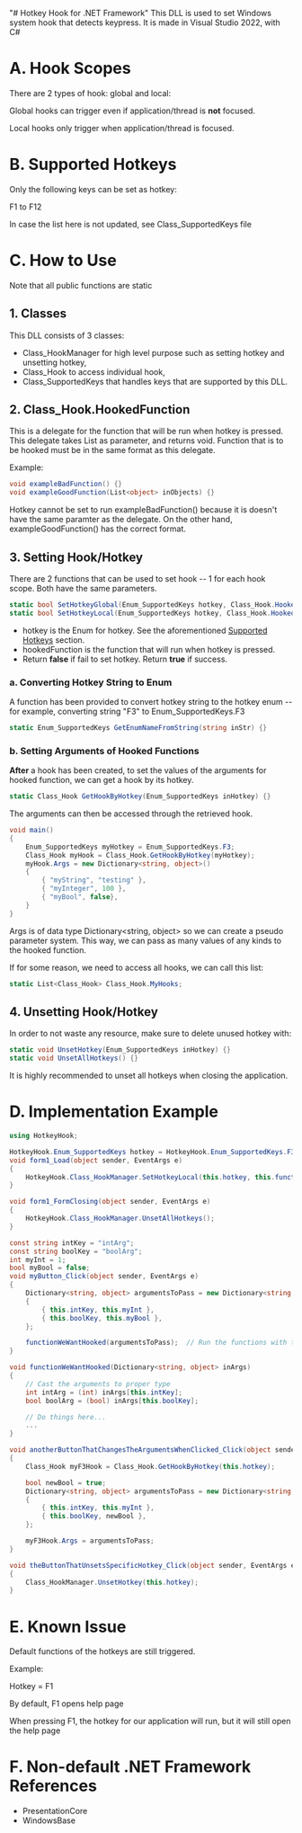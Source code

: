 "# Hotkey Hook for .NET Framework" 
This DLL is used to set Windows system hook that detects keypress.
It is made in Visual Studio 2022, with C#

# A. Hook Scopes
There are 2 types of hook: global and local:

Global hooks can trigger even if application/thread is __not__ focused.

Local hooks only trigger when application/thread is focused.

# B. Supported Hotkeys
Only the following keys can be set as hotkey:

F1 to F12

In case the list here is not updated, see Class_SupportedKeys file

# C. How to Use
Note that all public functions are static

## 1. Classes
This DLL consists of 3 classes:
- Class_HookManager for high level purpose such as setting hotkey and unsetting hotkey,
- Class_Hook to access individual hook,
- Class_SupportedKeys that handles keys that are supported by this DLL.

## 2. Class_Hook.HookedFunction
This is a delegate for the function that will be run when hotkey is pressed.
This delegate takes List<object> as parameter, and returns void.
Function that is to be hooked must be in the same format as this delegate.

Example:
```C#
void exampleBadFunction() {}
void exampleGoodFunction(List<object> inObjects) {}
```
Hotkey cannot be set to run exampleBadFunction() because it is doesn't have the same paramter as the delegate.
On the other hand, exampleGoodFunction() has the correct format.

## 3. Setting Hook/Hotkey
There are 2 functions that can be used to set hook -- 1 for each hook scope. Both have the same parameters.
```C#
static bool SetHotkeyGlobal(Enum_SupportedKeys hotkey, Class_Hook.HookedFunction hookedFunction) {}
static bool SetHotkeyLocal(Enum_SupportedKeys hotkey, Class_Hook.HookedFunction hookedFunction) {}
```
- hotkey is the Enum for hotkey. See the aforementioned <u>Supported Hotkeys</u> section.
- hookedFunction is the function that will run when hotkey is pressed.
- Return **false** if fail to set hotkey. Return **true** if success.

### a. Converting Hotkey String to Enum
A function has been provided to convert hotkey string to the hotkey enum -- for example, converting string "F3" to Enum_SupportedKeys.F3
```C#
static Enum_SupportedKeys GetEnumNameFromString(string inStr) {}
```

### b. Setting Arguments of Hooked Functions
__After__ a hook has been created, to set the values of the arguments for hooked function, we can get a hook by its hotkey.
```C#
static Class_Hook GetHookByHotkey(Enum_SupportedKeys inHotkey) {}
```

The arguments can then be accessed through the retrieved hook.
```C#
void main()
{
    Enum_SupportedKeys myHotkey = Enum_SupportedKeys.F3;
    Class_Hook myHook = Class_Hook.GetHookByHotkey(myHotkey);
    myHook.Args = new Dictionary<string, object>()
    {
        { "myString", "testing" },
        { "myInteger", 100 },
        { "myBool", false},
    }
}
```
Args is of data type Dictionary<string, object> so we can create a pseudo parameter system. This way, we can pass as many values of any kinds to the hooked function.

If for some reason, we need to access all hooks, we can call this list:
```C#
static List<Class_Hook> Class_Hook.MyHooks;
```

## 4. Unsetting Hook/Hotkey
In order to not waste any resource, make sure to delete unused hotkey with:
```C#
static void UnsetHotkey(Enum_SupportedKeys inHotkey) {}
static void UnsetAllHotkeys() {}
```
It is highly recommended to unset all hotkeys when closing the application.

# D. Implementation Example
```C#
using HotkeyHook;

HotkeyHook.Enum_SupportedKeys hotkey = HotkeyHook.Enum_SupportedKeys.F3;
void form1_Load(object sender, EventArgs e)
{
    HotkeyHook.Class_HookManager.SetHotkeyLocal(this.hotkey, this.functionWeWantHooked);
}

void form1_FormClosing(object sender, EventArgs e)
{
    HotkeyHook.Class_HookManager.UnsetAllHotkeys();
}

const string intKey = "intArg";
const string boolKey = "boolArg";
int myInt = 1;
bool myBool = false;
void myButton_Click(object sender, EventArgs e)
{
    Dictionary<string, object> argumentsToPass = new Dictionary<string, object>()       // Set the values for pseudo parameter system
    {
        { this.intKey, this.myInt },
        { this.boolKey, this.myBool },
    };

    functionWeWantHooked(argumentsToPass);  // Run the functions with the arguments
}

void functionWeWantHooked(Dictionary<string, object> inArgs)
{
    // Cast the arguments to proper type
    int intArg = (int) inArgs[this.intKey];
    bool boolArg = (bool) inArgs[this.boolKey];

    // Do things here...
    ...
}

void anotherButtonThatChangesTheArgumentsWhenClicked_Click(object sender, EventArgs e)
{
    Class_Hook myF3Hook = Class_Hook.GetHookByHotkey(this.hotkey);

    bool newBool = true;
    Dictionary<string, object> argumentsToPass = new Dictionary<string, object>()       // Set the values for pseudo parameter system
    {
        { this.intKey, this.myInt },
        { this.boolKey, newBool },
    };

    myF3Hook.Args = argumentsToPass;
}

void theButtonThatUnsetsSpecificHotkey_Click(object sender, EventArgs e)
{
    Class_HookManager.UnsetHotkey(this.hotkey);
}
```

# E. Known Issue
Default functions of the hotkeys are still triggered.

Example:

Hotkey = F1

By default, F1 opens help page

When pressing F1, the hotkey for our application will run, but it will still open the help page

# F. Non-default .NET Framework References
- PresentationCore
- WindowsBase